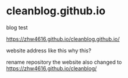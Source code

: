 # cleanblog.github.io
blog test 

https://zhw4616.github.io/cleanblog.github.io/

website address like this 
why this?

rename repository the website also changed to 
https://zhw4616.github.io/cleanblog/
